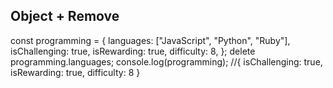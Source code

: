 ## Object + Remove 

 const programming = {
  languages: ["JavaScript", "Python", "Ruby"],
  isChallenging: true,
  isRewarding: true,
  difficulty: 8,
};
delete programming.languages;
console.log(programming);
//{ isChallenging: true, isRewarding: true, difficulty: 8 }
